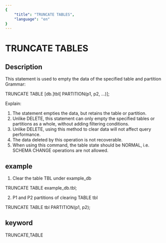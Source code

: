 ```yaml
---
{
    "title": "TRUNCATE TABLES",
    "language": "en"
}
---
```


<!-- 
Licensed to the Apache Software Foundation (ASF) under one
or more contributor license agreements.  See the NOTICE file
distributed with this work for additional information
regarding copyright ownership.  The ASF licenses this file
to you under the Apache License, Version 2.0 (the
"License"); you may not use this file except in compliance
with the License.  You may obtain a copy of the License at

  http://www.apache.org/licenses/LICENSE-2.0

Unless required by applicable law or agreed to in writing,
software distributed under the License is distributed on an
"AS IS" BASIS, WITHOUT WARRANTIES OR CONDITIONS OF ANY
KIND, either express or implied.  See the License for the
specific language governing permissions and limitations
under the License.
-->

# TRUNCATE TABLES

## Description

This statement is used to empty the data of the specified table and partition
Grammar:

TRUNCATE TABLE [db.]tbl[ PARTITION(p1, p2, ...)];

Explain:

1. The statement empties the data, but retains the table or partition.
2. Unlike DELETE, this statement can only empty the specified tables or partitions as a whole, without adding filtering conditions.
3. Unlike DELETE, using this method to clear data will not affect query performance.
4. The data deleted by this operation is not recoverable.
5. When using this command, the table state should be NORMAL, i.e. SCHEMA CHANGE operations are not allowed.

## example

1. Clear the table TBL under example_db

TRUNCATE TABLE example_db.tbl;

2. P1 and P2 partitions of clearing TABLE tbl

TRUNCATE TABLE tbl PARTITION(p1, p2);

## keyword

TRUNCATE,TABLE
